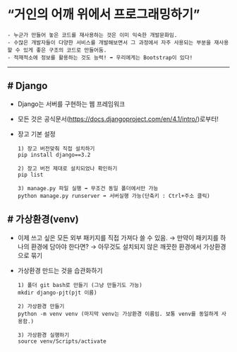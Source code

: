 # “거인의 어깨 위에서 프로그래밍하기”
    - 누군가 만들어 놓은 코드를 재사용하는 것은 이미 익숙한 개발문화임.
    - 수많은 개발자들이 다양한 서비스를 개발해보면서 그 과정에서 자주 사용되는 부분을 재사용할 수 있게 좋은 구조의 코드로 만들어둠.
    - 적재적소에 정보를 활용하는 것도 능력! ➡ 우리에게는 Bootstrap이 있다!

<hr>
<h2># Django</h2>

- Django는 서버를 구현하는 웹 프레임워크
- 모든 것은 공식문서(https://docs.djangoproject.com/en/4.1/intro/)로부터!
- 장고 기본 설정

      1) 장고 버전맞춰 직접 설치하기
      pip install django==3.2

      2) 장고 버전 제대로 설치되었나 확인하기
      pip list

      3) manage.py 파일 실행 ➡ 무조건 동일 폴더에서만 가능
      python manage.py runserver ➡ 서버실행 가능(단축키 : Ctrl+주소 클릭)

<h2># 가상환경(venv)</h2>

- 이제 쓰고 싶은 모든 외부 패키지를 직접 가져다 쓸 수 있음. → 만약이 패키지를 하나의 환경에 담아야 한다면? → 아무것도 설치되지 않은 깨끗한 환경에서 가상환경으로 묶기
- 가상환경 만드는 것을 습관화하기
  
      1) 폴더 git bash로 만들기 (그냥 만들기도 가능)
      mkdir django-pjt(pjt 이름)

      2) 가상환경 만들기
      python -m venv venv (마지막 venv는 가상환경 이름임. 보통 venv를 동일하게 사용함.)

      3) 가상환경 실행하기
      source venv/Scripts/activate 
